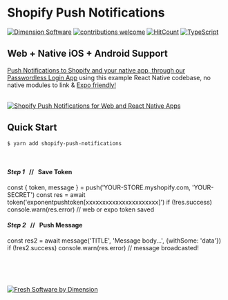 <p align="center">

# Shopify Push Notifications

[![Dimension Software][html5-image]][ds-link]
[![contributions welcome](https://img.shields.io/badge/contributions-welcome-brightgreen.svg?style=flat)](https://github.com/DimensionSoftware/shopify-push-notifications/issues)
[![HitCount](http://hits.dwyl.io/DimensionSoftware/shopify-push-notifications.svg)](http://hits.dwyl.io/DimensionSoftware/shopify-push-notifications)
[![TypeScript](https://badges.frapsoft.com/typescript/version/typescript-next.svg?v=101)][ds-link]

</p>

## Web + Native iOS + Android Support

[Push Notifications to Shopify and your native app, through our Passwordless Login App][pw-link] using this example React Native codebase, no native modules to link & [Expo friendly!][expo-link]
<br />
<br />

[![Shopify Push Notifications for Web and React Native Apps][ss-image]][pw-link]


## Quick Start

```
$ yarn add shopify-push-notifications
```

<br />

#### *Step 1* &nbsp; // &nbsp; Save Token

  const { token, message } = push('YOUR-STORE.myshopify.com, 'YOUR-SECRET')
  const res = await token('exponentpushtoken[xxxxxxxxxxxxxxxxxxxxxx]')
  if (!res.success) console.warn(res.error)
  // web or expo token saved

#### *Step 2* &nbsp; // &nbsp; Push Message

  const res2 = await message('TITLE', 'Message body...', {withSome: 'data'})
  if (!res2.success) console.warn(res.error)
  // message broadcasted!

<br />
<br />
<br />
<p align="center">

[![Fresh Software by Dimension][ds-image]][ds-link]

</p>

[pw-link]: https://login.dimensionsoftware.com
[ds-link]: https://dimensionsoftware.com
[expo-link]: https://expo.io
[ss-image]: ./examples/react-native/assets/screenshot.png
[html5-image]: http://img.shields.io/badge/HTML-5-blue.svg?style=flat
[ds-image]: https://dimensionsoftware.com/static/images/github/software_by.png
